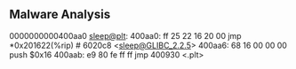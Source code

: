 









## Malware Analysis
0000000000400aa0 <sleep@plt>:
  400aa0:       ff 25 22 16 20 00       jmp    *0x201622(%rip)        # 6020c8 <sleep@GLIBC_2.2.5>
  400aa6:       68 16 00 00 00          push   $0x16
  400aab:       e9 80 fe ff ff          jmp    400930 <.plt>
